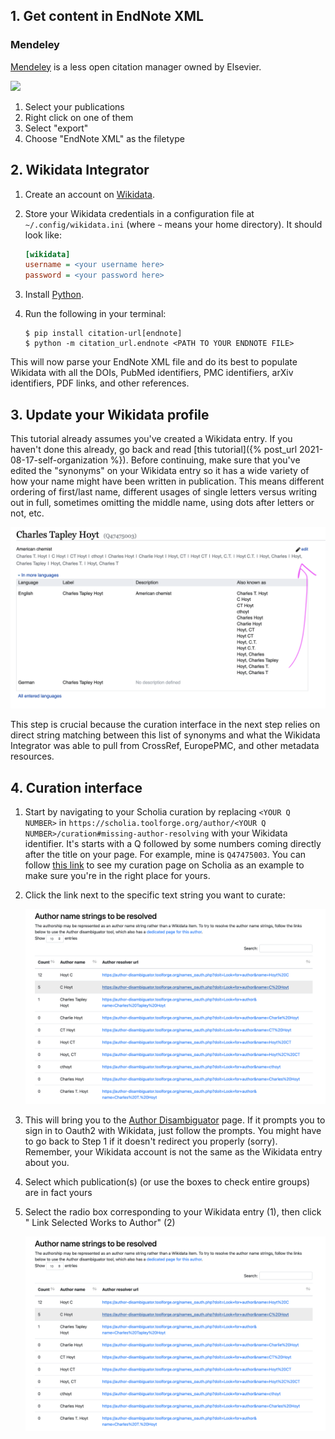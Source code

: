 ## 1. Get content in EndNote XML

### Mendeley

[Mendeley](https://www.mendeley.com) is a less open citation manager owned by
Elsevier.

![](/img/wikidata-publications/mendley.png)

1. Select your publications
2. Right click on one of them
3. Select "export"
4. Choose "EndNote XML" as the filetype

## 2. Wikidata Integrator

1. Create an account on [Wikidata](https://www.wikidata.org).
2. Store your Wikidata credentials in a configuration file
   at `~/.config/wikidata.ini` (where `~` means your home directory). It should
   look like:

   ```ini
   [wikidata]
   username = <your username here>
   password = <your password here>
   ```
3. Install [Python](https://www.python.org).
4. Run the following in your terminal:

   ```shell
   $ pip install citation-url[endnote]
   $ python -m citation_url.endnote <PATH TO YOUR ENDNOTE FILE>
   ```

This will now parse your EndNote XML file and do its best to populate Wikidata
with all the DOIs, PubMed identifiers, PMC identifiers, arXiv identifiers, PDF
links, and other references.

## 3. Update your Wikidata profile

This tutorial already assumes you've created a Wikidata entry. If you haven't
done this already, go back and read
[this tutorial]({% post_url 2021-08-17-self-organization %}). Before continuing,
make sure that you've edited the "synonyms" on your Wikidata entry so it has a
wide variety of how your name might have been written in publication. This means
different ordering of first/last name, different usages of single letters versus
writing out in full, sometimes omitting the middle name, using dots after
letters or not, etc.

![](/img/wikidata_researcher_synonyms.png)

This step is crucial because the curation interface in the next step relies on
direct string matching between this list of synonyms and what the Wikidata
Integrator was able to pull from CrossRef, EuropePMC, and other metadata
resources.

## 4. Curation interface

1. Start by navigating to your Scholia curation by replacing `<YOUR Q NUMBER>`
   in `https://scholia.toolforge.org/author/<YOUR Q NUMBER>/curation#missing-author-resolving`
   with your Wikidata identifier. It's starts with a Q followed by some numbers
   coming directly after the title on your page. For example, mine
   is `Q47475003`. You can
   follow [this link](https://scholia.toolforge.org/author/Q47475003/curation#missing-author-resolving)
   to see my curation page on Scholia as an example to make sure you're in the
   right place for yours.
2. Click the link next to the specific text string you want to curate:
   
   ![](/img/wikidata-publications/scholia-interface.png)
4. This will bring you to
   the [Author Disambiguator](https://author-disambiguator.toolforge.org) page.
   If it prompts you to sign in to Oauth2 with Wikidata, just follow the
   prompts. You might have to go back to Step 1 if it doesn't redirect you
   properly (sorry). Remember, your Wikidata account is not the same as the
   Wikidata entry about you.
5. Select which publication(s) (or use the boxes to check entire groups) are in
   fact yours
6. Select the radio box corresponding to your Wikidata entry (1), then click "
   Link Selected Works to Author" (2)

   ![](/img/wikidata-publications/scholia-interface.png)
